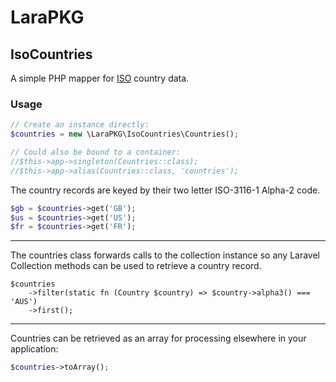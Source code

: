 # LaraPKG
## IsoCountries

A simple PHP mapper for [ISO](https://en.wikipedia.org/wiki/List_of_ISO_3166_country_codes) country data.

### Usage

```php
// Create an instance directly:
$countries = new \LaraPKG\IsoCountries\Countries();

// Could also be bound to a container:
//$this->app->singleton(Countries::class);
//$this->app->alias(Countries::class, 'countries');
```

The country records are keyed by their two letter ISO-3116-1 Alpha-2 code.

```php
$gb = $countries->get('GB');
$us = $countries->get('US');
$fr = $countries->get('FR');
```

---

The countries class forwards calls to the collection instance so any Laravel
Collection methods can be used to retrieve a country record.

```
$countries
    ->filter(static fn (Country $country) => $country->alpha3() === 'AUS')
    ->first();
```

---

Countries can be retrieved as an array for processing elsewhere in your application:
```php
$countries->toArray();
```
